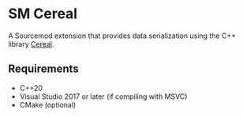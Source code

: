 # SM Cereal

A Sourcemod extension that provides data serialization using the C++ library [Cereal](https://uscilab.github.io/cereal/).


## Requirements

* C++20
* Visual Studio 2017 or later (if compiling with MSVC)
* CMake (optional)